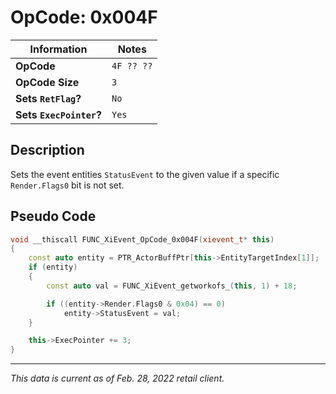 # OpCode: 0x004F

| Information               | Notes |
|---                        |---    |
| **OpCode**                | `4F ?? ??` |
| **OpCode Size**           | `3`   |
| **Sets `RetFlag`?**       | `No`  |
| **Sets `ExecPointer`?**   | `Yes` |

## Description

Sets the event entities `StatusEvent` to the given value if a specific `Render.Flags0` bit is not set.

## Pseudo Code

```cpp
void __thiscall FUNC_XiEvent_OpCode_0x004F(xievent_t* this)
{
    const auto entity = PTR_ActorBuffPtr[this->EntityTargetIndex[1]];
    if (entity)
    {
        const auto val = FUNC_XiEvent_getworkofs_(this, 1) + 18;

        if ((entity->Render.Flags0 & 0x04) == 0)
            entity->StatusEvent = val;
    }

    this->ExecPointer += 3;
}
```

---

_This data is current as of Feb. 28, 2022 retail client._